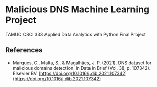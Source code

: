 # Malicious DNS Machine Learning Project

TAMUC CSCI 333 Applied Data Analytics with Python Final Project

## References

- Marques, C., Malta, S., & Magalhães, J. P. (2021). DNS dataset for malicious domains detection. In Data in Brief (Vol. 38, p. 107342). Elsevier BV. [https://doi.org/10.1016/j.dib.2021.107342](https://doi.org/10.1016/j.dib.2021.107342)
